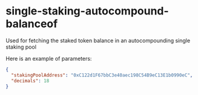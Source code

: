 # single-staking-autocompound-balanceof

Used for fetching the staked token balance in an autocompounding single staking pool

Here is an example of parameters:

```json
{
  "stakingPoolAddress": "0xC122d1F67bbC3e40aec198C54B9eC13E1b0990eC",
  "decimals": 18
}
```

